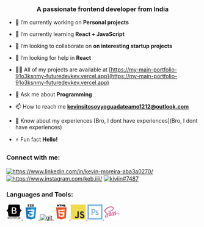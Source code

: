 <h3 align="center">A passionate frontend developer from India</h3>

- 🔭 I’m currently working on **Personal projects**

- 🌱 I’m currently learning **React + JavaScript**

- 👯 I’m looking to collaborate on **on interesting startup projects**

- 🤝 I’m looking for help in **React**

- 👨‍💻 All of my projects are available at [https://my-main-portfolio-91o3ksnmy-futuredevkev.vercel.app](https://my-main-portfolio-91o3ksnmy-futuredevkev.vercel.app)

- 💬 Ask me about **Programming**

- 📫 How to reach me **kevinsitosoyyoguadateamo1212@outlook.com**

- 📄 Know about my experiences [Bro, I dont have experiences](Bro, I dont have experiences)

- ⚡ Fun fact **Hello!**

<h3 align="left">Connect with me:</h3>
<p align="left">
<a href="https://linkedin.com/in/https://www.linkedin.com/in/kevin-moreira-aba3a0270/" target="blank"><img align="center" src="https://raw.githubusercontent.com/rahuldkjain/github-profile-readme-generator/master/src/images/icons/Social/linked-in-alt.svg" alt="https://www.linkedin.com/in/kevin-moreira-aba3a0270/" height="30" width="40" /></a>
<a href="https://instagram.com/https://www.instagram.com/keb.iiii/" target="blank"><img align="center" src="https://raw.githubusercontent.com/rahuldkjain/github-profile-readme-generator/master/src/images/icons/Social/instagram.svg" alt="https://www.instagram.com/keb.iiii/" height="30" width="40" /></a>
<a href="https://discord.gg/kiviin#7487" target="blank"><img align="center" src="https://raw.githubusercontent.com/rahuldkjain/github-profile-readme-generator/master/src/images/icons/Social/discord.svg" alt="kiviin#7487" height="30" width="40" /></a>
</p>

<h3 align="left">Languages and Tools:</h3>
<p align="left"> <a href="https://getbootstrap.com" target="_blank" rel="noreferrer"> <img src="https://raw.githubusercontent.com/devicons/devicon/master/icons/bootstrap/bootstrap-plain-wordmark.svg" alt="bootstrap" width="40" height="40"/> </a> <a href="https://www.w3schools.com/css/" target="_blank" rel="noreferrer"> <img src="https://raw.githubusercontent.com/devicons/devicon/master/icons/css3/css3-original-wordmark.svg" alt="css3" width="40" height="40"/> </a> <a href="https://git-scm.com/" target="_blank" rel="noreferrer"> <img src="https://www.vectorlogo.zone/logos/git-scm/git-scm-icon.svg" alt="git" width="40" height="40"/> </a> <a href="https://www.w3.org/html/" target="_blank" rel="noreferrer"> <img src="https://raw.githubusercontent.com/devicons/devicon/master/icons/html5/html5-original-wordmark.svg" alt="html5" width="40" height="40"/> </a> <a href="https://developer.mozilla.org/en-US/docs/Web/JavaScript" target="_blank" rel="noreferrer"> <img src="https://raw.githubusercontent.com/devicons/devicon/master/icons/javascript/javascript-original.svg" alt="javascript" width="40" height="40"/> </a> <a href="https://www.photoshop.com/en" target="_blank" rel="noreferrer"> <img src="https://raw.githubusercontent.com/devicons/devicon/master/icons/photoshop/photoshop-line.svg" alt="photoshop" width="40" height="40"/> </a> <a href="https://sass-lang.com" target="_blank" rel="noreferrer"> <img src="https://raw.githubusercontent.com/devicons/devicon/master/icons/sass/sass-original.svg" alt="sass" width="40" height="40"/> </a> </p>

